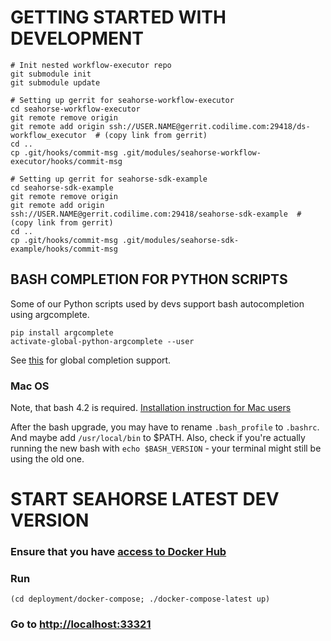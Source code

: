 # GETTING STARTED WITH DEVELOPMENT

```
# Init nested workflow-executor repo
git submodule init
git submodule update

# Setting up gerrit for seahorse-workflow-executor
cd seahorse-workflow-executor
git remote remove origin
git remote add origin ssh://USER.NAME@gerrit.codilime.com:29418/ds-workflow_executor  # (copy link from gerrit)
cd ..
cp .git/hooks/commit-msg .git/modules/seahorse-workflow-executor/hooks/commit-msg

# Setting up gerrit for seahorse-sdk-example
cd seahorse-sdk-example
git remote remove origin
git remote add origin ssh://USER.NAME@gerrit.codilime.com:29418/seahorse-sdk-example  # (copy link from gerrit)
cd ..
cp .git/hooks/commit-msg .git/modules/seahorse-sdk-example/hooks/commit-msg
```

## BASH COMPLETION FOR PYTHON SCRIPTS

Some of our Python scripts used by devs support bash autocompletion using argcomplete.

```
pip install argcomplete
activate-global-python-argcomplete --user
```

See [this](http://argcomplete.readthedocs.io/en/latest/#activating-global-completion) for global completion support.

### Mac OS
Note, that bash 4.2 is required.
[Installation instruction for Mac users](http://argcomplete.readthedocs.io/en/latest/#global-completion)

After the bash upgrade, you may have to rename `.bash_profile` to `.bashrc`. And maybe add `/usr/local/bin` to $PATH.
Also, check if you're actually running the new bash with `echo $BASH_VERSION` - your terminal might still be using the old one.


# START SEAHORSE LATEST DEV VERSION

### Ensure that you have [access to Docker Hub](https://codilime.atlassian.net/wiki/display/DM/Private+docker-hub)

### Run
```
(cd deployment/docker-compose; ./docker-compose-latest up)
```

### Go to [http://localhost:33321](http://localhost:33321)
